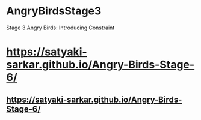 # AngryBirdsStage3
Stage 3 Angry Birds: Introducing Constraint
# https://satyaki-sarkar.github.io/Angry-Birds-Stage-6/
## https://satyaki-sarkar.github.io/Angry-Birds-Stage-6/
